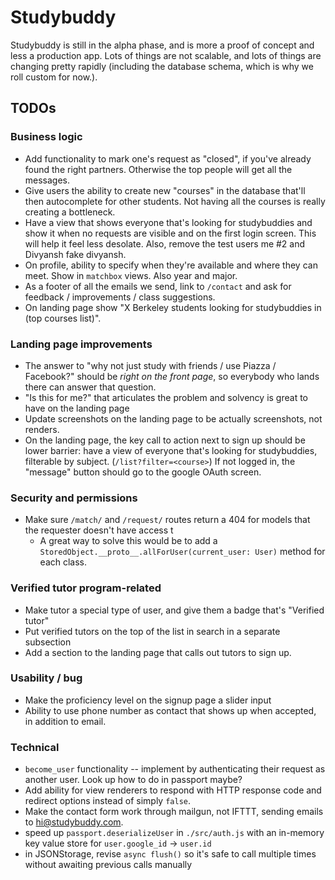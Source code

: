 # Studybuddy

Studybuddy is still in the alpha phase, and is more a proof of concept and less a production app. Lots of things are not scalable, and lots of things are changing pretty rapidly (including the database schema, which is why we roll custom for now.).

## TODOs

### Business logic

- Add functionality to mark one's request as "closed", if you've already found the right partners. Otherwise the top people will get all the messages.
- Give users the ability to create new "courses" in the database that'll then autocomplete for other students. Not having all the courses is really creating a bottleneck.
- Have a view that shows everyone that's looking for studybuddies and show it when no requests are visible and on the first login screen. This will help it feel less desolate. Also, remove the test users me #2 and Divyansh fake divyansh.
- On profile, ability to specify when they're available and where they can meet. Show in `matchbox` views. Also year and major.
- As a footer of all the emails we send, link to `/contact` and ask for feedback / improvements / class suggestions.
- On landing page show "X Berkeley students looking for studybuddies in (top courses list)".

### Landing page improvements

- The answer to "why not just study with friends / use Piazza / Facebook?" should be _right on the front page_, so everybody who lands there can answer that question.
- "Is this for me?" that articulates the problem and solvency is great to have on the landing page
- Update screenshots on the landing page to be actually screenshots, not renders.
- On the landing page, the key call to action next to sign up should be lower barrier: have a view of everyone that's looking for studybuddies, filterable by subject. (`/list?filter=<course>`) If not logged in, the "message" button should go to the google OAuth screen.

### Security and permissions
- Make sure `/match/` and `/request/` routes return a 404 for models that the requester doesn't have access t
    - A great way to solve this would be to add a `StoredObject.__proto__.allForUser(current_user: User)` method for each class.

### Verified tutor program-related

- Make tutor a special type of user, and give them a badge that's "Verified tutor"
- Put verified tutors on the top of the list in search in a separate subsection
- Add a section to the landing page that calls out tutors to sign up.

### Usability / bug

- Make the proficiency level on the signup page a slider input
- Ability to use phone number as contact that shows up when accepted, in addition to email.

### Technical

- `become_user` functionality -- implement by authenticating their request as another user. Look up how to do in passport maybe?
- Add ability for view renderers to respond with HTTP response code and redirect options instead of simply `false`.
- Make the contact form work through mailgun, not IFTTT, sending emails to hi@studybuddy.com.
- speed up `passport.deserializeUser` in `./src/auth.js` with an in-memory key value store for `user.google_id` -> `user.id`
- in JSONStorage, revise `async flush()` so it's safe to call multiple times without awaiting previous calls manually


